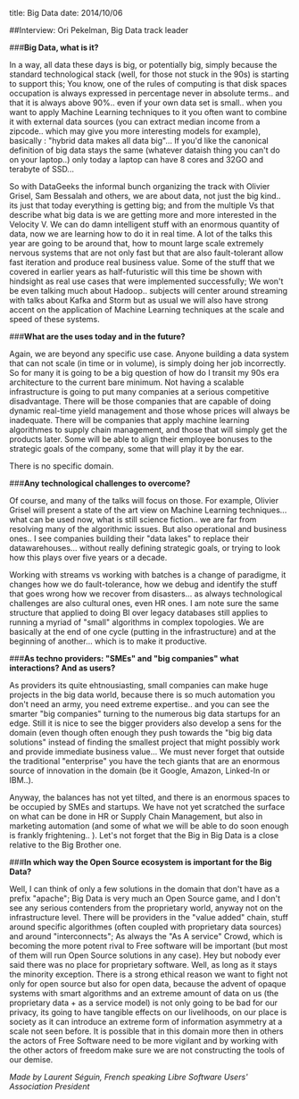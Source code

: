 title: Big Data
date: 2014/10/06


##Interview: Ori Pekelman, Big Data track leader


###**Big Data, what is it?**

In a way, all data these days is big, or potentially big, simply because the standard technological stack (well, for those not stuck in the 90s) is starting to support this; You know, one of the rules of computing is that disk spaces occupation is always expressed in percentage never in absolute terms.. and that it is always above 90%.. even if your own data set is small..  when you want to apply Machine Learning techniques to it you often  want to combine it with external data sources (you can extract median income from a zipcode.. which may give you more interesting models for example), basically : "hybrid data makes all data big"... If you'd like the canonical definition of big data stays the same (whatever dataish thing you can't do on your laptop..) only today a laptop can have 8 cores and 32GO and terabyte of SSD...

So with DataGeeks the informal bunch organizing the track with Olivier Grisel, Sam Bessalah and others, we are about data, not just the big kind.. its just that today  everything is getting big; and from the multiple Vs that describe what big data is we are getting more and more interested in the Velocity V. We can do damn intelligent stuff with an enormous quantity of data, now we are learning how to do it in real time. A lot of the talks this year are going to be around that, how to mount large scale extremely nervous systems that are not only fast but that are also fault-tolerant allow fast iteration and produce real business value.  Some of the stuff that we covered in earlier years as half-futuristic will this time be shown with hindsight as real use cases that were implemented successfully; We won't be even talking much about Hadoop.. subjects will center around streaming with talks about Kafka and Storm  but as usual we will also have strong accent on the application of Machine Learning techniques at the scale and speed of these systems.



###**What are the uses today and in the future?**

Again, we are beyond any specific use case. Anyone building a data system that can not scale (in time or in volume), is simply doing her job incorrectly. So for many it is going to be a big question of how do I transit my 90s era architecture to the current bare minimum. Not having a scalable infrastructure is going to put many companies at a serious competitive disadvantage. There will be those companies that are capable of doing dynamic real-time yield management and those whose prices will always be inadequate. There will be companies that apply machine learning algorithmes to supply chain management, and those that will simply get the products later. Some will be able to align their employee bonuses to the strategic goals of the company, some that will play it by the ear.

There is no specific domain.



###**Any technological challenges to overcome?**

Of course, and many of the talks will focus on those. For example, Olivier Grisel will present a state of the art view on Machine Learning techniques... what can be used now, what is still science fiction.. we are far from resolving many of the algorithmic issues. But also operational and business ones.. I see companies building their "data lakes" to replace their datawarehouses... without really defining strategic goals, or trying to look how this plays over five years or a decade. 

Working with streams vs working with batches is a change of paradigme, it changes how we do fault-tolerance, how we debug and identify the stuff that goes wrong how we recover from disasters... as always technological challenges are also cultural ones, even HR ones. I am note sure the same structure that applied to doing BI over legacy databases still applies to running a myriad of "small" algorithms in complex topologies. We are basically at the end of one cycle (putting in the infrastructure) and at the beginning of another... which is to make it productive.



###**As techno providers: "SMEs" and "big companies" what interactions? And as users?**

As providers its quite ehtnousiasting, small companies can make huge projects in the big data world, because there is so much automation you don't need an army, you need extreme expertise.. and you can see the smarter "big companies" turning to the numerous big data startups for an edge. Still it is nice to see the bigger providers also develop a sens for the domain (even though often enough they push towards the "big big data solutions" instead of finding the smallest project that might possibly work and provide immediate business value...  We must never forget that outside the traditional "enterprise" you have the tech giants that are an enormous source of innovation in the domain (be it Google, Amazon, Linked-In or IBM..).

Anyway, the balances has not yet tilted, and there is an enormous spaces to be occupied by SMEs and startups. We have not yet scratched the surface on what can be done in HR or Supply Chain Management, but also in marketing automation (and some of what we will be able to do soon enough is frankly frightening.. ). Let's not forget that the Big in Big Data is a close relative to the Big Brother one.



###**In which way the Open Source ecosystem is important for the Big Data?**

Well, I can think of only a few solutions in the domain that don't have as a prefix "apache"; Big Data is very much an Open Source game, and I don't see any serious contenders from the proprietary world, anyway not on the infrastructure level. There will be providers in the "value added" chain, stuff around specific algorithmes (often coupled with proprietary data sources) and around "interconnects"; As always the "As A service" Crowd, which is becoming the more potent rival to Free software will be important (but most of them will run Open Source solutions in any case). Hey but nobody ever said there was no place for proprietary software. Well, as long as it stays the minority exception. There is a strong ethical reason we want to fight not only for open source but also for open data, because the advent of opaque systems with smart algorithms and an extreme amount of data on us (the proprietary data + as a service model) is not only going to be bad for our privacy, its going to have tangible effects on our livelihoods, on our place is society as it can introduce an extreme form of information asymmetry at a scale not seen before. It is possible that in this domain more then in others the actors of Free Software need to be more vigilant and by working with the other actors of freedom make sure we are not constructing the tools of our demise.


*Made by Laurent Séguin, French speaking Libre Software Users' Association President*

